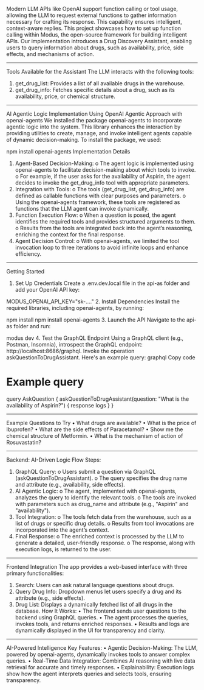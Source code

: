 Modern LLM APIs like OpenAI support function calling or tool usage, allowing the LLM to request external functions to gather information necessary for crafting its response. This capability ensures intelligent, context-aware replies.
This project showcases how to set up function calling within Modus, the open-source framework for building intelligent APIs.
Our implementation introduces a Drug Discovery Assistant, enabling users to query information about drugs, such as availability, price, side effects, and mechanisms of action.
________________________________________
Tools Available for the Assistant
The LLM interacts with the following tools:
1.	get_drug_list: Provides a list of all available drugs in the warehouse.
2.	get_drug_info: Fetches specific details about a drug, such as its availability, price, or chemical structure.
________________________________________
AI Agentic Logic Implementation Using OpenAI
Agentic Approach with openai-agents
We installed the package openai-agents to incorporate agentic logic into the system. This library enhances the interaction by providing utilities to create, manage, and invoke intelligent agents capable of dynamic decision-making.
To install the package, we used:


npm install openai-agents
Implementation Details
1.	Agent-Based Decision-Making:
o	The agent logic is implemented using openai-agents to facilitate decision-making about which tools to invoke.
o	For example, if the user asks for the availability of Aspirin, the agent decides to invoke the get_drug_info tool with appropriate parameters.
2.	Integration with Tools:
o	The tools (get_drug_list, get_drug_info) are defined as callable functions with clear purposes and parameters.
o	Using the openai-agents framework, these tools are registered as functions that the LLM agent can invoke dynamically.
3.	Function Execution Flow:
o	When a question is posed, the agent identifies the required tools and provides structured arguments to them.
o	Results from the tools are integrated back into the agent’s reasoning, enriching the context for the final response.
4.	Agent Decision Control:
o	With openai-agents, we limited the tool invocation loop to three iterations to avoid infinite loops and enhance efficiency.
________________________________________
Getting Started
1. Set Up Credentials
Create a .env.dev.local file in the api-as folder and add your OpenAI API key:


MODUS_OPENAI_API_KEY="sk-...."
2. Install Dependencies
Install the required libraries, including openai-agents, by running:


npm install
npm install openai-agents
3. Launch the API
Navigate to the api-as folder and run:


modus dev
4. Test the GraphQL Endpoint
Using a GraphQL client (e.g., Postman, Insomnia), introspect the GraphQL endpoint:
http://localhost:8686/graphql.
Invoke the operation askQuestionToDrugAssistant. Here's an example query:
graphql
Copy code
# Example query
query AskQuestion {
  askQuestionToDrugAssistant(question: "What is the availability of Aspirin?") {
    response
    logs
  }
}
________________________________________
Example Questions to Try
•	What drugs are available?
•	What is the price of Ibuprofen?
•	What are the side effects of Paracetamol?
•	Show me the chemical structure of Metformin.
•	What is the mechanism of action of Rosuvastatin?
________________________________________
Backend: AI-Driven Logic Flow
Steps:
1.	GraphQL Query:
o	Users submit a question via GraphQL (askQuestionToDrugAssistant).
o	The query specifies the drug name and attribute (e.g., availability, side effects).
2.	AI Agentic Logic:
o	The agent, implemented with openai-agents, analyzes the query to identify the relevant tools.
o	The tools are invoked with parameters such as drug_name and attribute (e.g., "Aspirin" and "availability").
3.	Tool Integration:
o	The tools fetch data from the warehouse, such as a list of drugs or specific drug details.
o	Results from tool invocations are incorporated into the agent’s context.
4.	Final Response:
o	The enriched context is processed by the LLM to generate a detailed, user-friendly response.
o	The response, along with execution logs, is returned to the user.
________________________________________
Frontend Integration
The app provides a web-based interface with three primary functionalities:
1.	Search: Users can ask natural language questions about drugs.
2.	Query Drug Info: Dropdown menus let users specify a drug and its attribute (e.g., side effects).
3.	Drug List: Displays a dynamically fetched list of all drugs in the database.
How It Works:
•	The frontend sends user questions to the backend using GraphQL queries.
•	The agent processes the queries, invokes tools, and returns enriched responses.
•	Results and logs are dynamically displayed in the UI for transparency and clarity.
________________________________________
AI-Powered Intelligence
Key Features:
•	Agentic Decision-Making: The LLM, powered by openai-agents, dynamically invokes tools to answer complex queries.
•	Real-Time Data Integration: Combines AI reasoning with live data retrieval for accurate and timely responses.
•	Explainability: Execution logs show how the agent interprets queries and selects tools, ensuring transparency.

